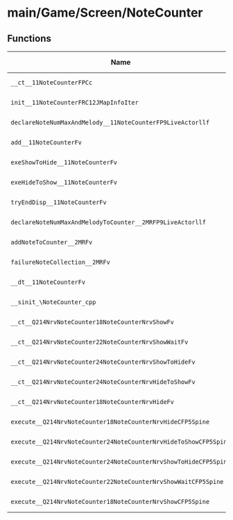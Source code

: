 # main/Game/Screen/NoteCounter

## Functions

| Name | Address | Match % |
|------|---------|---------|
| `__ct__11NoteCounterFPCc` | `0x80373124` | :x: (0.0%) |
| `init__11NoteCounterFRC12JMapInfoIter` | `0x80373188` | :x: (0.0%) |
| `declareNoteNumMaxAndMelody__11NoteCounterFP9LiveActorllf` | `0x803731CC` | :x: (0.0%) |
| `add__11NoteCounterFv` | `0x80373264` | :x: (0.0%) |
| `exeShowToHide__11NoteCounterFv` | `0x80373390` | :x: (0.0%) |
| `exeHideToShow__11NoteCounterFv` | `0x80373450` | :x: (0.0%) |
| `tryEndDisp__11NoteCounterFv` | `0x80373528` | :x: (0.0%) |
| `declareNoteNumMaxAndMelodyToCounter__2MRFP9LiveActorllf` | `0x8037354C` | :x: (0.0%) |
| `addNoteToCounter__2MRFv` | `0x803735AC` | :x: (0.0%) |
| `failureNoteCollection__2MRFv` | `0x803735D4` | :x: (0.0%) |
| `__dt__11NoteCounterFv` | `0x80373608` | :x: (0.0%) |
| `__sinit_\NoteCounter_cpp` | `0x80373664` | :x: (0.0%) |
| `__ct__Q214NrvNoteCounter18NoteCounterNrvShowFv` | `0x803736A8` | :x: (0.0%) |
| `__ct__Q214NrvNoteCounter22NoteCounterNrvShowWaitFv` | `0x803736B8` | :x: (0.0%) |
| `__ct__Q214NrvNoteCounter24NoteCounterNrvShowToHideFv` | `0x803736C8` | :x: (0.0%) |
| `__ct__Q214NrvNoteCounter24NoteCounterNrvHideToShowFv` | `0x803736D8` | :x: (0.0%) |
| `__ct__Q214NrvNoteCounter18NoteCounterNrvHideFv` | `0x803736E8` | :x: (0.0%) |
| `execute__Q214NrvNoteCounter18NoteCounterNrvHideCFP5Spine` | `0x803736F8` | :x: (0.0%) |
| `execute__Q214NrvNoteCounter24NoteCounterNrvHideToShowCFP5Spine` | `0x80373738` | :x: (0.0%) |
| `execute__Q214NrvNoteCounter24NoteCounterNrvShowToHideCFP5Spine` | `0x80373740` | :x: (0.0%) |
| `execute__Q214NrvNoteCounter22NoteCounterNrvShowWaitCFP5Spine` | `0x80373748` | :x: (0.0%) |
| `execute__Q214NrvNoteCounter18NoteCounterNrvShowCFP5Spine` | `0x80373790` | :x: (0.0%) |